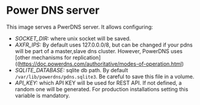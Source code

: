 # Power DNS server

This image serves a PwerDNS server. It allows configuring:

* *SOCKET_DIR:* where unix socket will be saved.
* *AXFR_IPS:* By default uses 127.0.0.0/8, but can be changed if your pdns will be part of a master,slave dns cluster. However, PowerDNS uses [other mechanisms for replication]((https://doc.powerdns.com/authoritative/modes-of-operation.html)
* *SQLITE_DATABASE:* sqlite db path. By default `/var/lib/powerdns/pdns.sqlite3`. Be careful to save this file in a volume. 
* *API_KEY:* which API KEY will be used for REST API. If not defined, a random one will be generated. For production installations setting this variable is mandatory.
